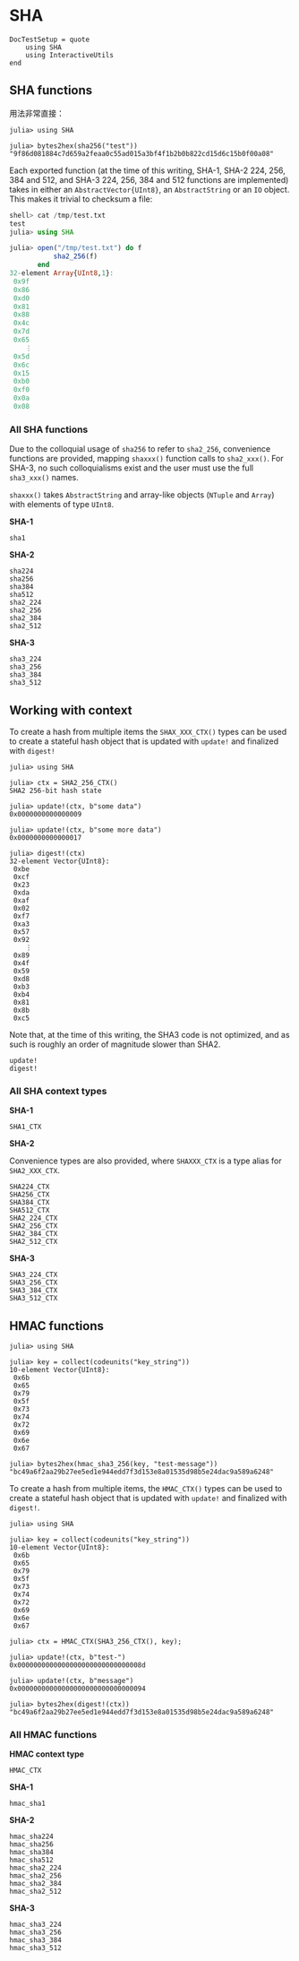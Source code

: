 # SHA

```@meta
DocTestSetup = quote
    using SHA
    using InteractiveUtils
end
```


## SHA functions

用法非常直接：
```jldoctest
julia> using SHA

julia> bytes2hex(sha256("test"))
"9f86d081884c7d659a2feaa0c55ad015a3bf4f1b2b0b822cd15d6c15b0f00a08"
```

Each exported function (at the time of this writing, SHA-1, SHA-2 224, 256, 384 and 512, and SHA-3 224, 256, 384 and 512 functions are implemented) takes in either an `AbstractVector{UInt8}`, an `AbstractString` or an `IO` object.  This makes it trivial to checksum a file:

```julia
shell> cat /tmp/test.txt
test
julia> using SHA

julia> open("/tmp/test.txt") do f
           sha2_256(f)
       end
32-element Array{UInt8,1}:
 0x9f
 0x86
 0xd0
 0x81
 0x88
 0x4c
 0x7d
 0x65
    ⋮
 0x5d
 0x6c
 0x15
 0xb0
 0xf0
 0x0a
 0x08
```

### All SHA functions
Due to the colloquial usage of `sha256` to refer to `sha2_256`, convenience functions are provided, mapping `shaxxx()` function calls to `sha2_xxx()`.
For SHA-3, no such colloquialisms exist and the user must use the full `sha3_xxx()` names.

`shaxxx()` takes `AbstractString` and array-like objects (`NTuple` and `Array`) with elements of type `UInt8`.

**SHA-1**
```@docs
sha1
```

**SHA-2**
```@docs
sha224
sha256
sha384
sha512
sha2_224
sha2_256
sha2_384
sha2_512
```

**SHA-3**
```@docs
sha3_224
sha3_256
sha3_384
sha3_512
```


## Working with context

To create a hash from multiple items the `SHAX_XXX_CTX()` types can be used to create a stateful hash object that
is updated with `update!` and finalized with `digest!`

```jldoctest
julia> using SHA

julia> ctx = SHA2_256_CTX()
SHA2 256-bit hash state

julia> update!(ctx, b"some data")
0x0000000000000009

julia> update!(ctx, b"some more data")
0x0000000000000017

julia> digest!(ctx)
32-element Vector{UInt8}:
 0xbe
 0xcf
 0x23
 0xda
 0xaf
 0x02
 0xf7
 0xa3
 0x57
 0x92
    ⋮
 0x89
 0x4f
 0x59
 0xd8
 0xb3
 0xb4
 0x81
 0x8b
 0xc5
```

Note that, at the time of this writing, the SHA3 code is not optimized, and as such is roughly an order of magnitude slower than SHA2.

```@docs
update!
digest!
```

### All SHA context types

**SHA-1**
```@docs
SHA1_CTX
```

**SHA-2**

Convenience types are also provided, where `SHAXXX_CTX` is a type alias for `SHA2_XXX_CTX`.
```@docs
SHA224_CTX
SHA256_CTX
SHA384_CTX
SHA512_CTX
SHA2_224_CTX
SHA2_256_CTX
SHA2_384_CTX
SHA2_512_CTX
```

**SHA-3**
```@docs
SHA3_224_CTX
SHA3_256_CTX
SHA3_384_CTX
SHA3_512_CTX
```


## HMAC functions

```jldoctest
julia> using SHA

julia> key = collect(codeunits("key_string"))
10-element Vector{UInt8}:
 0x6b
 0x65
 0x79
 0x5f
 0x73
 0x74
 0x72
 0x69
 0x6e
 0x67

julia> bytes2hex(hmac_sha3_256(key, "test-message"))
"bc49a6f2aa29b27ee5ed1e944edd7f3d153e8a01535d98b5e24dac9a589a6248"
```

To create a hash from multiple items, the `HMAC_CTX()` types can be used to create a stateful hash object that
is updated with `update!` and finalized with `digest!`.

```jldoctest
julia> using SHA

julia> key = collect(codeunits("key_string"))
10-element Vector{UInt8}:
 0x6b
 0x65
 0x79
 0x5f
 0x73
 0x74
 0x72
 0x69
 0x6e
 0x67

julia> ctx = HMAC_CTX(SHA3_256_CTX(), key);

julia> update!(ctx, b"test-")
0x0000000000000000000000000000008d

julia> update!(ctx, b"message")
0x00000000000000000000000000000094

julia> bytes2hex(digest!(ctx))
"bc49a6f2aa29b27ee5ed1e944edd7f3d153e8a01535d98b5e24dac9a589a6248"
```

### All HMAC functions

**HMAC context type**
```@docs
HMAC_CTX
```

**SHA-1**
```@docs
hmac_sha1
```

**SHA-2**
```@docs
hmac_sha224
hmac_sha256
hmac_sha384
hmac_sha512
hmac_sha2_224
hmac_sha2_256
hmac_sha2_384
hmac_sha2_512
```

**SHA-3**
```@docs
hmac_sha3_224
hmac_sha3_256
hmac_sha3_384
hmac_sha3_512
```
